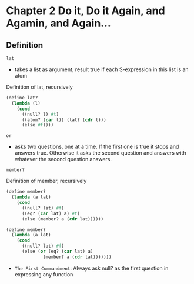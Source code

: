 # Chapter 2 Do it, Do it Again, and Agamin, and Again...

## Definition

`lat`

- takes a list as argument, result true if each S-expression in this list is an atom

Definition of lat, recursively

```lisp
(define lat?
  (lambda (l)
    (cond
      ((null? l) #t)
      ((atom? (car l)) (lat? (cdr l)))
      (else #f))))
```

`or`

- asks two questions, one at a time. If the first one is true it stops and answers true. Otherwise it asks the second question and answers with whatever the second question answers.

`member?`

Definition of member, recursively

```lisp
(define member?
  (lambda (a lat)
    (cond
      ((null? lat) #f)
      ((eq? (car lat) a) #t)
      (else (member? a (cdr lat))))))
```

```lisp
(define member?
  (lambda (a lat)
    (cond
      ((null? lat) #f)
      (else (or (eq? (car lat) a)
              (member? a (cdr lat)))))))
```

- `The First Commandment`: Always ask null? as the first question in expressing any function
